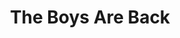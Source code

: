 ---
inv_num: 2006-007
add_credit:
url: 2006-007-the-boys-are-back
title: The Boys Are Back
year: '2006'
display_year: '2006'
medium: Composition for solo piano
dims:
pitch: 'Just my favorite part of the Elton song. FYI. '
ps:
live_url:
youtube:
related_code:
subheading:
download: cory_arcangel_boys_r_back.pdf
commission:
related:
layout: things-i-made
---
